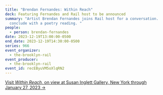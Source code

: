 ```yaml
---
title: "Brendan Fernandes: Within Reach"
deck: Featuring Fernandes and Rail host to be announced
summary: "Artist Brendan Fernandes joins Rail host for a conversation. We
  conclude with a poetry reading. "
people:
  - person: brendan-fernandes
date: 2023-12-19T13:00:00-0500
end_date: 2023-12-19T14:30:00-0500
series: 966
event_organizer:
  - the-brooklyn-rail
event_producer:
  - the-brooklyn-rail
event_id: recEByuVM5oXlqRN2
---
```

[V﻿isit *Within Reach*, on view at Susan Inglett Gallery, New York through January 27, 2023 →](https://www.inglettgallery.com/exhibitions/202-brendan-fernandes-within-reach-30-november-2023-27-january-2024/overview/)